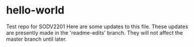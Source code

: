 # hello-world
Test repo for SODV2201
Here are some updates to this file.  These updates are presently made in the 'readme-edits' branch.  They will not affect the master branch until later.
